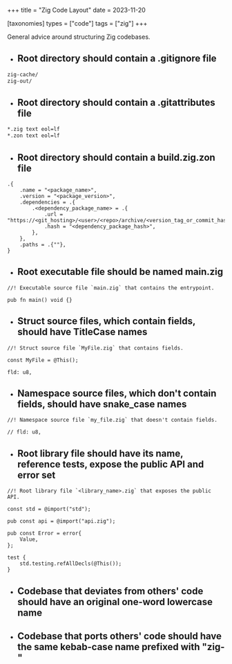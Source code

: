+++
title = "Zig Code Layout"
date = 2023-11-20

[taxonomies]
types = ["code"]
tags = ["zig"]
+++

General advice around structuring Zig codebases.

<!-- more -->

- ## Root directory should contain a .gitignore file

```sh
zig-cache/
zig-out/
```

- ## Root directory should contain a .gitattributes file

```sh
*.zig text eol=lf
*.zon text eol=lf
```

- ## Root directory should contain a build.zig.zon file

```zig
.{
    .name = "<package_name>",
    .version = "<package_version>",
    .dependencies = .{
        .<dependency_package_name> = .{
            .url = "https://<git_hosting>/<user>/<repo>/archive/<version_tag_or_commit_hash>.tar.gz",
            .hash = "<dependency_package_hash>",
        },
    },
    .paths = .{""},
}
```

- ## Root executable file should be named main.zig

```zig
//! Executable source file `main.zig` that contains the entrypoint.

pub fn main() void {}
```

- ## Struct source files, which contain fields, should have TitleCase names

```zig
//! Struct source file `MyFile.zig` that contains fields.

const MyFile = @This();

fld: u8,
```

- ## Namespace source files, which don't contain fields, should have snake_case names

```zig
//! Namespace source file `my_file.zig` that doesn't contain fields.

// fld: u8,
```

- ## Root library file should have its name, reference tests, expose the public API and error set

```zig
//! Root library file `<library_name>.zig` that exposes the public API.

const std = @import("std");

pub const api = @import("api.zig");

pub const Error = error{
    Value,
};

test {
    std.testing.refAllDecls(@This());
}
```

- ## Codebase that deviates from others' code should have an original one-word lowercase name

- ## Codebase that ports others' code should have the same kebab-case name prefixed with "zig-"
